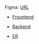 Figma: [URL](https://www.figma.com/proto/5OhXz6vf6md9xvbty7vJZN/Final-Dashboard-Design?page-id=0%3A1&type=design&node-id=8-1663&viewport=-282%2C601%2C0.07&t=6gBed8DDmCRn6K8z-1&scaling=min-zoom&starting-point-node-id=8%3A1663&mode=design)

- [Frountend](./ui/)

- [Backend](./backend/)


- [ER](./ER%20diagram%20V2.pdf)
